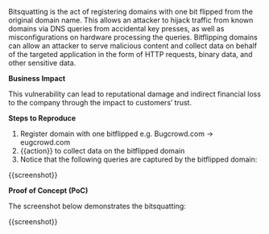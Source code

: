 Bitsquatting is the act of registering domains with one bit flipped from the original domain name. This allows an attacker to hijack traffic from known domains via DNS queries from accidental key presses, as well as misconfigurations on hardware processing the queries. Bitflipping domains can allow an attacker to serve malicious content and collect data on behalf of the targeted application in the form of HTTP requests, binary data, and other sensitive data.

**Business Impact**

This vulnerability can lead to reputational damage and indirect financial loss to the company through the impact to customers’ trust.

**Steps to Reproduce**

1. Register domain with one bitflipped e.g. Bugcrowd.com -> eugcrowd.com
1. {{action}} to collect data on the bitflipped domain
1. Notice that the following queries are captured by the bitflipped domain:

{{screenshot}}

**Proof of Concept (PoC)**

The screenshot below demonstrates the bitsquatting:

{{screenshot}}
